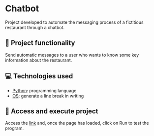 # Chatbot
Project developed to automate the messaging process of a fictitious restaurant through a chatbot.

## 🔨 Project functionality
Send automatic messages to a user who wants to know some key information about the restaurant.

## 💻 Technologies used 
* [Python](https://docs.python.org/pt-br/3/tutorial/): programming language
* [OS](https://docs.python.org/pt-br/3.7/library/os.html): generate a line break in writing

## 📁 Access and execute project
Access the [link](https://replit.com/@ArturColen/Chatbot) and, once the page has loaded, click on Run to test the program.
